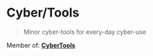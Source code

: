 # Cyber/Tools

> Minor cyber-tools for every-day cyber-use

Member of: [**CyberTools**](https://www.npmjs.com/package/cyber-tools)